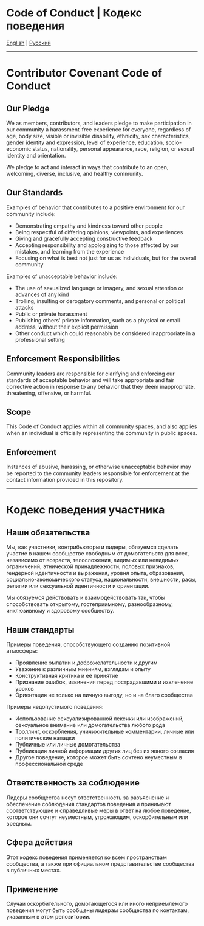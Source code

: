# Code of Conduct | Кодекс поведения

[English](#english) | [Русский](#russian)

---

<a name="english"></a>
# Contributor Covenant Code of Conduct

## Our Pledge
We as members, contributors, and leaders pledge to make participation in our community a harassment-free experience for everyone, regardless of age, body size, visible or invisible disability, ethnicity, sex characteristics, gender identity and expression, level of experience, education, socio-economic status, nationality, personal appearance, race, religion, or sexual identity and orientation.

We pledge to act and interact in ways that contribute to an open, welcoming, diverse, inclusive, and healthy community.

## Our Standards
Examples of behavior that contributes to a positive environment for our community include:
- Demonstrating empathy and kindness toward other people
- Being respectful of differing opinions, viewpoints, and experiences
- Giving and gracefully accepting constructive feedback
- Accepting responsibility and apologizing to those affected by our mistakes, and learning from the experience
- Focusing on what is best not just for us as individuals, but for the overall community

Examples of unacceptable behavior include:
- The use of sexualized language or imagery, and sexual attention or advances of any kind
- Trolling, insulting or derogatory comments, and personal or political attacks
- Public or private harassment
- Publishing others' private information, such as a physical or email address, without their explicit permission
- Other conduct which could reasonably be considered inappropriate in a professional setting

## Enforcement Responsibilities
Community leaders are responsible for clarifying and enforcing our standards of acceptable behavior and will take appropriate and fair corrective action in response to any behavior that they deem inappropriate, threatening, offensive, or harmful.

## Scope
This Code of Conduct applies within all community spaces, and also applies when an individual is officially representing the community in public spaces.

## Enforcement
Instances of abusive, harassing, or otherwise unacceptable behavior may be reported to the community leaders responsible for enforcement at the contact information provided in this repository.

---

<a name="russian"></a>
# Кодекс поведения участника

## Наши обязательства
Мы, как участники, контрибьюторы и лидеры, обязуемся сделать участие в нашем сообществе свободным от домогательств для всех, независимо от возраста, телосложения, видимых или невидимых ограничений, этнической принадлежности, половых признаков, гендерной идентичности и выражения, уровня опыта, образования, социально-экономического статуса, национальности, внешности, расы, религии или сексуальной идентичности и ориентации.

Мы обязуемся действовать и взаимодействовать так, чтобы способствовать открытому, гостеприимному, разнообразному, инклюзивному и здоровому сообществу.

## Наши стандарты
Примеры поведения, способствующего созданию позитивной атмосферы:
- Проявление эмпатии и доброжелательности к другим
- Уважение к различным мнениям, взглядам и опыту
- Конструктивная критика и её принятие
- Признание ошибок, извинения перед пострадавшими и извлечение уроков
- Ориентация не только на личную выгоду, но и на благо сообщества

Примеры недопустимого поведения:
- Использование сексуализированной лексики или изображений, сексуальное внимание или домогательства любого рода
- Троллинг, оскорбления, уничижительные комментарии, личные или политические нападки
- Публичные или личные домогательства
- Публикация личной информации других лиц без их явного согласия
- Другое поведение, которое может быть сочтено неуместным в профессиональной среде

## Ответственность за соблюдение
Лидеры сообщества несут ответственность за разъяснение и обеспечение соблюдения стандартов поведения и принимают соответствующие и справедливые меры в ответ на любое поведение, которое они сочтут неуместным, угрожающим, оскорбительным или вредным.

## Сфера действия
Этот кодекс поведения применяется ко всем пространствам сообщества, а также при официальном представительстве сообщества в публичных местах.

## Применение
Случаи оскорбительного, домогающегося или иного неприемлемого поведения могут быть сообщены лидерам сообщества по контактам, указанным в этом репозитории. 